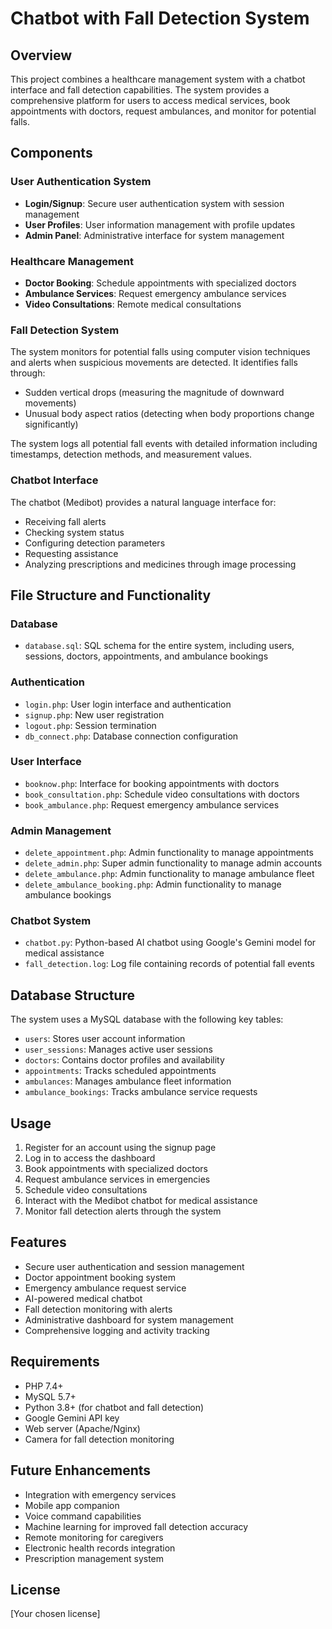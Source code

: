 # Chatbot with Fall Detection System

## Overview
This project combines a healthcare management system with a chatbot interface and fall detection capabilities. The system provides a comprehensive platform for users to access medical services, book appointments with doctors, request ambulances, and monitor for potential falls.

## Components

### User Authentication System
- **Login/Signup**: Secure user authentication system with session management
- **User Profiles**: User information management with profile updates
- **Admin Panel**: Administrative interface for system management

### Healthcare Management
- **Doctor Booking**: Schedule appointments with specialized doctors
- **Ambulance Services**: Request emergency ambulance services
- **Video Consultations**: Remote medical consultations

### Fall Detection System
The system monitors for potential falls using computer vision techniques and alerts when suspicious movements are detected. It identifies falls through:

- Sudden vertical drops (measuring the magnitude of downward movements)
- Unusual body aspect ratios (detecting when body proportions change significantly)

The system logs all potential fall events with detailed information including timestamps, detection methods, and measurement values.

### Chatbot Interface
The chatbot (Medibot) provides a natural language interface for:
- Receiving fall alerts
- Checking system status
- Configuring detection parameters
- Requesting assistance
- Analyzing prescriptions and medicines through image processing

## File Structure and Functionality

### Database
- `database.sql`: SQL schema for the entire system, including users, sessions, doctors, appointments, and ambulance bookings

### Authentication
- `login.php`: User login interface and authentication
- `signup.php`: New user registration
- `logout.php`: Session termination
- `db_connect.php`: Database connection configuration

### User Interface
- `booknow.php`: Interface for booking appointments with doctors
- `book_consultation.php`: Schedule video consultations with doctors
- `book_ambulance.php`: Request emergency ambulance services

### Admin Management
- `delete_appointment.php`: Admin functionality to manage appointments
- `delete_admin.php`: Super admin functionality to manage admin accounts
- `delete_ambulance.php`: Admin functionality to manage ambulance fleet
- `delete_ambulance_booking.php`: Admin functionality to manage ambulance bookings

### Chatbot System
- `chatbot.py`: Python-based AI chatbot using Google's Gemini model for medical assistance
- `fall_detection.log`: Log file containing records of potential fall events

## Database Structure
The system uses a MySQL database with the following key tables:
- `users`: Stores user account information
- `user_sessions`: Manages active user sessions
- `doctors`: Contains doctor profiles and availability
- `appointments`: Tracks scheduled appointments
- `ambulances`: Manages ambulance fleet information
- `ambulance_bookings`: Tracks ambulance service requests

## Usage
1. Register for an account using the signup page
2. Log in to access the dashboard
3. Book appointments with specialized doctors
4. Request ambulance services in emergencies
5. Schedule video consultations
6. Interact with the Medibot chatbot for medical assistance
7. Monitor fall detection alerts through the system

## Features
- Secure user authentication and session management
- Doctor appointment booking system
- Emergency ambulance request service
- AI-powered medical chatbot
- Fall detection monitoring with alerts
- Administrative dashboard for system management
- Comprehensive logging and activity tracking

## Requirements
- PHP 7.4+
- MySQL 5.7+
- Python 3.8+ (for chatbot and fall detection)
- Google Gemini API key
- Web server (Apache/Nginx)
- Camera for fall detection monitoring

## Future Enhancements
- Integration with emergency services
- Mobile app companion
- Voice command capabilities
- Machine learning for improved fall detection accuracy
- Remote monitoring for caregivers
- Electronic health records integration
- Prescription management system

## License
[Your chosen license]